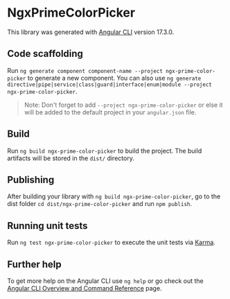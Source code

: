 # NgxPrimeColorPicker

This library was generated with [Angular CLI](https://github.com/angular/angular-cli) version 17.3.0.

## Code scaffolding

Run `ng generate component component-name --project ngx-prime-color-picker` to generate a new component. You can also use `ng generate directive|pipe|service|class|guard|interface|enum|module --project ngx-prime-color-picker`.
> Note: Don't forget to add `--project ngx-prime-color-picker` or else it will be added to the default project in your `angular.json` file. 

## Build

Run `ng build ngx-prime-color-picker` to build the project. The build artifacts will be stored in the `dist/` directory.

## Publishing

After building your library with `ng build ngx-prime-color-picker`, go to the dist folder `cd dist/ngx-prime-color-picker` and run `npm publish`.

## Running unit tests

Run `ng test ngx-prime-color-picker` to execute the unit tests via [Karma](https://karma-runner.github.io).

## Further help

To get more help on the Angular CLI use `ng help` or go check out the [Angular CLI Overview and Command Reference](https://angular.io/cli) page.
